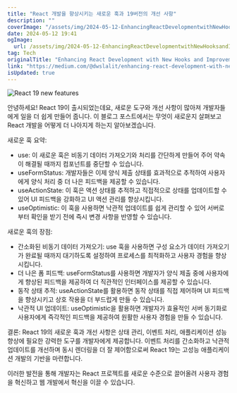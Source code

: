 ```yaml
---
title: "React 개발을 향상시키는 새로운 훅과 19버전의 개선 사항"
description: ""
coverImage: "/assets/img/2024-05-12-EnhancingReactDevelopmentwithNewHooksandImprovementsinVersion19_0.png"
date: 2024-05-12 19:41
ogImage: 
  url: /assets/img/2024-05-12-EnhancingReactDevelopmentwithNewHooksandImprovementsinVersion19_0.png
tag: Tech
originalTitle: "Enhancing React Development with New Hooks and Improvements in Version 19"
link: "https://medium.com/@dwslalit/enhancing-react-development-with-new-hooks-and-improvements-in-version-19-445f77db493e"
isUpdated: true
---
```





![React 19 new features](/assets/img/2024-05-12-EnhancingReactDevelopmentwithNewHooksandImprovementsinVersion19_0.png)

안녕하세요! React 19이 출시되었는데요, 새로운 도구와 개선 사항이 많아져 개발자들에게 일을 더 쉽게 만들어 줍니다. 이 블로그 포스트에서는 무엇이 새로운지 살펴보고 React 개발을 어떻게 더 나아지게 하는지 알아보겠습니다.

새로운 훅 요약:
- use: 이 새로운 훅은 비동기 데이터 가져오기와 처리를 간단하게 만들어 주어 약속이 해결될 때까지 컴포넌트를 중단할 수 있습니다.
- useFormStatus: 개발자들은 이제 양식 제출 상태를 효과적으로 추적하여 사용자에게 양식 처리 중 더 나은 피드백을 제공할 수 있습니다.
- useActionState: 이 훅은 액션 상태를 추적하고 직접적으로 상태를 업데이트할 수 있어 UI 피드백을 강화하고 UI 액션 관리를 향상시킵니다.
- useOptimistic: 이 훅을 사용하면 낙관적 업데이트를 쉽게 관리할 수 있어 서버로부터 확인을 받기 전에 즉시 변경 사항을 반영할 수 있습니다.



새로운 훅의 장점:

- 간소화된 비동기 데이터 가져오기: use 훅을 사용하면 구성 요소가 데이터 가져오기가 완료될 때까지 대기하도록 설정하여 프로세스를 최적화하고 사용자 경험을 향상시킵니다.
- 더 나은 폼 피드백: useFormStatus를 사용하면 개발자가 양식 제출 중에 사용자에게 향상된 피드백을 제공하여 더 직관적인 인터페이스를 제공할 수 있습니다.
- 동작 상태 추적: useActionState를 활용하면 동작 상태를 직접 제어하며 UI 피드백을 향상시키고 상호 작용을 더 부드럽게 만들 수 있습니다.
- 낙관적 UI 업데이트: useOptimistic을 활용하면 개발자가 효율적인 서버 동기화로 사용자에게 즉각적인 피드백을 제공하여 원활한 사용자 경험을 만들 수 있습니다.

결론:
React 19의 새로운 훅과 개선 사항은 상태 관리, 이벤트 처리, 애플리케이션 성능 향상에 필요한 강력한 도구를 개발자에게 제공합니다. 이벤트 처리를 간소화하고 낙관적 업데이트를 개선하며 동시 렌더링을 더 잘 제어함으로써 React 19는 고성능 애플리케이션 개발의 기반을 마련합니다.

이러한 발전을 통해 개발자는 React 프로젝트를 새로운 수준으로 끌어올려 사용자 경험을 혁신하고 웹 개발에서 혁신을 이끌 수 있습니다.
